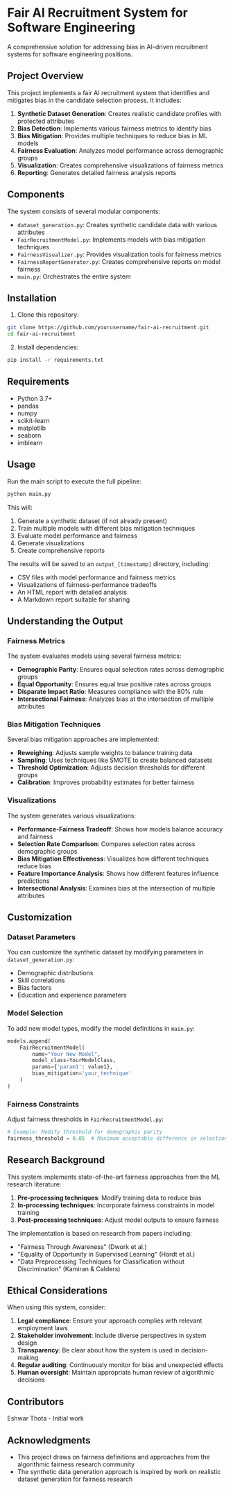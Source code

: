 # Fair AI Recruitment System for Software Engineering

A comprehensive solution for addressing bias in AI-driven recruitment systems for software engineering positions.

## Project Overview

This project implements a fair AI recruitment system that identifies and mitigates bias in the candidate selection process. It includes:

1. **Synthetic Dataset Generation**: Creates realistic candidate profiles with protected attributes
2. **Bias Detection**: Implements various fairness metrics to identify bias
3. **Bias Mitigation**: Provides multiple techniques to reduce bias in ML models
4. **Fairness Evaluation**: Analyzes model performance across demographic groups
5. **Visualization**: Creates comprehensive visualizations of fairness metrics
6. **Reporting**: Generates detailed fairness analysis reports

## Components

The system consists of several modular components:

- `dataset_generation.py`: Creates synthetic candidate data with various attributes
- `FairRecruitmentModel.py`: Implements models with bias mitigation techniques
- `FairnessVisualizer.py`: Provides visualization tools for fairness metrics
- `FairnessReportGenerator.py`: Creates comprehensive reports on model fairness
- `main.py`: Orchestrates the entire system

## Installation

1. Clone this repository:
```bash
git clone https://github.com/yourusername/fair-ai-recruitment.git
cd fair-ai-recruitment
```

2. Install dependencies:
```bash
pip install -r requirements.txt
```

## Requirements

- Python 3.7+
- pandas
- numpy
- scikit-learn
- matplotlib
- seaborn
- imblearn

## Usage

Run the main script to execute the full pipeline:

```bash
python main.py
```

This will:
1. Generate a synthetic dataset (if not already present)
2. Train multiple models with different bias mitigation techniques
3. Evaluate model performance and fairness
4. Generate visualizations
5. Create comprehensive reports

The results will be saved to an `output_[timestamp]` directory, including:
- CSV files with model performance and fairness metrics
- Visualizations of fairness-performance tradeoffs
- An HTML report with detailed analysis
- A Markdown report suitable for sharing

## Understanding the Output

### Fairness Metrics

The system evaluates models using several fairness metrics:

- **Demographic Parity**: Ensures equal selection rates across demographic groups
- **Equal Opportunity**: Ensures equal true positive rates across groups
- **Disparate Impact Ratio**: Measures compliance with the 80% rule
- **Intersectional Fairness**: Analyzes bias at the intersection of multiple attributes

### Bias Mitigation Techniques

Several bias mitigation approaches are implemented:

- **Reweighing**: Adjusts sample weights to balance training data
- **Sampling**: Uses techniques like SMOTE to create balanced datasets
- **Threshold Optimization**: Adjusts decision thresholds for different groups
- **Calibration**: Improves probability estimates for better fairness

### Visualizations

The system generates various visualizations:

- **Performance-Fairness Tradeoff**: Shows how models balance accuracy and fairness
- **Selection Rate Comparison**: Compares selection rates across demographic groups
- **Bias Mitigation Effectiveness**: Visualizes how different techniques reduce bias
- **Feature Importance Analysis**: Shows how different features influence predictions
- **Intersectional Analysis**: Examines bias at the intersection of multiple attributes

## Customization

### Dataset Parameters

You can customize the synthetic dataset by modifying parameters in `dataset_generation.py`:

- Demographic distributions
- Skill correlations
- Bias factors
- Education and experience parameters

### Model Selection

To add new model types, modify the model definitions in `main.py`:

```python
models.append(
    FairRecruitmentModel(
        name="Your New Model",
        model_class=YourModelClass,
        params={'param1': value1},
        bias_mitigation='your_technique'
    )
)
```

### Fairness Constraints

Adjust fairness thresholds in `FairRecruitmentModel.py`:

```python
# Example: Modify threshold for demographic parity
fairness_threshold = 0.05  # Maximum acceptable difference in selection rates
```

## Research Background

This system implements state-of-the-art fairness approaches from the ML research literature:

1. **Pre-processing techniques**: Modify training data to reduce bias
2. **In-processing techniques**: Incorporate fairness constraints in model training
3. **Post-processing techniques**: Adjust model outputs to ensure fairness

The implementation is based on research from papers including:
- "Fairness Through Awareness" (Dwork et al.)
- "Equality of Opportunity in Supervised Learning" (Hardt et al.)
- "Data Preprocessing Techniques for Classification without Discrimination" (Kamiran & Calders)

## Ethical Considerations

When using this system, consider:

1. **Legal compliance**: Ensure your approach complies with relevant employment laws
2. **Stakeholder involvement**: Include diverse perspectives in system design
3. **Transparency**: Be clear about how the system is used in decision-making
4. **Regular auditing**: Continuously monitor for bias and unexpected effects
5. **Human oversight**: Maintain appropriate human review of algorithmic decisions


## Contributors

Eshwar Thota - Initial work

## Acknowledgments

- This project draws on fairness definitions and approaches from the algorithmic fairness research community
- The synthetic data generation approach is inspired by work on realistic dataset generation for fairness research
